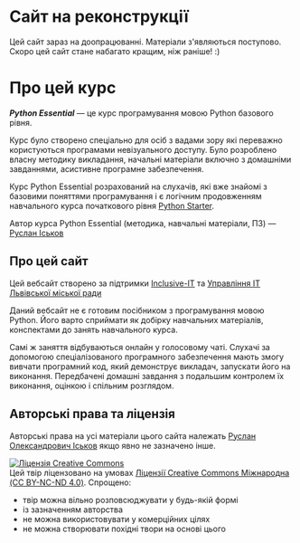 # Сайт на реконструкції

Цей сайт зараз на доопрацюванні. 
Матеріали з'являються поступово. 
Скоро цей сайт стане набагато кращим, ніж раніше! :) 

# Про цей курс

***Python Essential*** — це курс програмування мовою Python базового рівня. 

Курс було створено спеціально для осіб з вадами зору які переважно користуються програмами невізуального доступу. 
Було розроблено власну методику викладання, 
начальні матеріали включно з домашніми завданнями, 
асистивне програмне забезпечення. 

Курс Python Essential розрахований 
на слухачів, які вже знайомі з базовими поняттями програмування 
і є логічним продовженням навчального курса початкового рівня [Python Starter](http://ruslan.rv.ua/python-starter/). 

Автор курса Python Essential (методика, навчальні матеріали, ПЗ) — [Руслан Іськов](http://ruslan.rv.ua/)

## Про цей сайт

Цей вебсайт створено за підтримки [Inclusive-IT](https://inclusive-it.org/) 
та [Управління ІТ Львівської міської ради](https://www.facebook.com/lvivit/)

Даний вебсайт не є готовим посібником з програмування мовою Python. 
Його варто сприймати як добірку навчальних матеріалів, конспектами до занять навчального курса. 

Самі ж заняття відбуваються онлайн у голосовому чаті. 
Слухачі за допомогою спеціалізованого програмного забезпечення 
мають змогу вивчати програмний код, який демонструє викладач, 
запускати його на виконання. 
Передбачені домашні завдання з подальшим контролем їх виконання, 
оцінкою і спільним розглядом. 

## Авторські права та ліцензія

Авторські права на усі матеріали цього сайта належать [Руслан Олександрович Іськов](https://ruslan.rv.ua) якщо явно не зазначено інше.

<a rel="license" href="http://creativecommons.org/licenses/by-nc-nd/4.0/"><img alt="Ліцензія Creative Commons" style="border-width:0" src="https://i.creativecommons.org/l/by-nc-nd/4.0/88x31.png" /></a>
<br />
Цей твір ліцензовано на умовах <a rel="license" href="http://creativecommons.org/licenses/by-nc-nd/4.0/">Ліцензії Creative Commons Міжнародна (CC BY-NC-ND 4.0)</a>. 
Спрощено: 

- твір можна вільно розповсюджувати у будь-якій формі
- із зазначенням авторства
- не можна використовувати у комерційних цілях
- не можна створювати похідні твори на основі цього